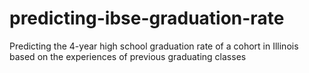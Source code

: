 # predicting-ibse-graduation-rate
Predicting the 4-year high school graduation rate of a cohort in Illinois based on the experiences of previous graduating classes
